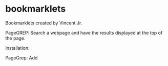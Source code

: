 bookmarklets
============

Bookmarklets created by Vincent Jr. 

PageGREP: Search a webpage and have the results displayed at the top of the page.

Installation:

PageGrep: Add 

